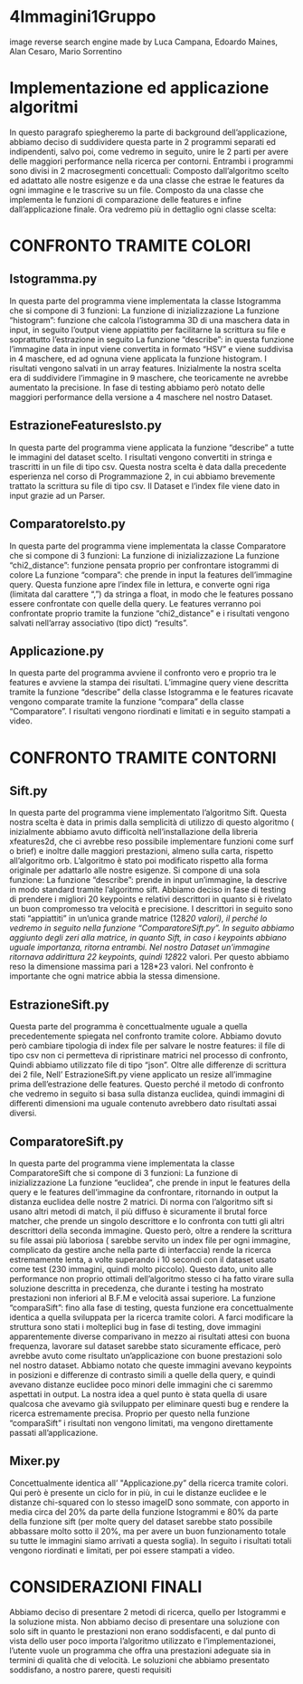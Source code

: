 # 4Immagini1Gruppo
image reverse search engine made by Luca Campana, Edoardo Maines, Alan Cesaro, Mario Sorrentino

# Implementazione ed applicazione algoritmi

In questo paragrafo spiegheremo la parte di background dell’applicazione, abbiamo deciso di suddividere questa parte in 2 programmi separati ed indipendenti, salvo poi, come vedremo in seguito, unire le 2 parti per avere delle maggiori performance nella ricerca per contorni.
Entrambi i programmi sono divisi in 2 macrosegmenti concettuali:
Composto dall’algoritmo scelto ed adattato alle nostre esigenze e da una classe che estrae le features da ogni immagine e le trascrive su un file.
Composto da una classe che implementa le funzioni di comparazione delle features e infine dall’applicazione finale.
Ora vedremo più in dettaglio ogni classe scelta:

# CONFRONTO TRAMITE COLORI

## Istogramma.py

In questa parte del programma viene implementata la classe Istogramma che si compone di 3 funzioni:
La funzione di inizializzazione
La funzione “histogram”: funzione che calcola l’istogramma 3D di una maschera data in input, in seguito l’output viene appiattito per facilitarne la scrittura su file e soprattutto l’estrazione in seguito
La funzione “describe”: in questa funzione l’immagine data in input viene convertita in formato “HSV” e viene suddivisa in 4 maschere, ed ad ognuna viene applicata la funzione histogram. I risultati vengono salvati in un array features. Inizialmente la nostra scelta era di suddividere l’immagine in 9 maschere, che teoricamente ne avrebbe aumentato la precisione. In fase di testing abbiamo però notato delle maggiori performance della versione a 4 maschere nel nostro Dataset.                                                                                                                                

## EstrazioneFeaturesIsto.py

In questa parte del programma viene applicata la funzione “describe” a tutte le immagini del dataset scelto. I risultati vengono convertiti in stringa e trascritti in un file di tipo csv. Questa nostra scelta è data dalla precedente esperienza nel corso di Programmazione 2, in cui abbiamo brevemente trattato la scrittura su file di tipo csv.
Il Dataset e l’index file viene dato in input grazie ad un Parser.

## ComparatoreIsto.py

In questa parte del programma viene implementata la classe Comparatore che si compone di 3 funzioni:
La funzione di inizializzazione
La funzione “chi2_distance”: funzione pensata proprio per confrontare istogrammi di colore
La funzione “compara”: che prende in input la features dell’immagine query. Questa funzione apre l’index file in lettura, e converte ogni riga (limitata dal carattere “,”) da stringa a float, in modo che le features possano essere confrontate con quelle della query. Le features verranno poi confrontate proprio tramite la funzione “chi2_distance” e i risultati vengono salvati nell’array associativo (tipo dict) “results”.

## Applicazione.py

In questa parte del programma avviene il confronto vero e proprio tra le features e avviene la stampa dei risultati.
L’immagine query viene descritta tramite la funzione “describe” della classe Istogramma e le features ricavate vengono comparate tramite la funzione “compara” della classe “Comparatore”.
I risultati vengono riordinati e limitati e in seguito stampati a video.

# CONFRONTO TRAMITE CONTORNI

## Sift.py

In questa parte del programma viene implementato l’algoritmo Sift. Questa nostra scelta è data in primis dalla semplicità di utilizzo di questo algoritmo ( inizialmente abbiamo avuto difficoltà nell’installazione della libreria xfeatures2d, che ci avrebbe reso possibile implementare funzioni come surf o brief) e inoltre dalle maggiori prestazioni, almeno sulla carta, rispetto all’algoritmo orb.
L’algoritmo è stato poi modificato rispetto alla forma originale per adattarlo alle nostre esigenze.
Si compone di una sola funzione:
La funzione “describe”: prende in input un’immagine, la descrive in modo standard tramite l’algoritmo sift. Abbiamo deciso in fase di testing di prendere i migliori 20 keypoints e relativi descrittori in quanto si è rivelato un buon compromesso tra velocità e precisione.                        I descrittori in seguito sono stati “appiattiti” in un’unica grande matrice (128*20 valori), il perché lo vedremo in seguito nella funzione “ComparatoreSift.py”.                                           In seguito abbiamo aggiunto degli zeri alla matrice, in quanto Sift, in caso i keypoints abbiano uguale importanza, ritorna entrambi. Nel nostro Dataset un’immagine ritornava addirittura 22 keypoints, quindi 128*22 valori. Per questo abbiamo reso la dimensione massima pari a 128*23 valori. Nel confronto è importante che ogni matrice abbia la stessa dimensione.

## EstrazioneSift.py

Questa parte del programma è concettualmente uguale a quella precedentemente spiegata nel confronto tramite colore. Abbiamo dovuto però cambiare tipologia di index file per salvare le nostre features: il file di tipo csv non ci permetteva di ripristinare matrici nel processo di confronto,  Quindi abbiamo utilizzato file di tipo “json”. Oltre alle differenze di scrittura dei 2 file, Nell’ EstrazioneSift.py viene applicato un resize all’immagine prima dell’estrazione delle features. Questo perché il metodo di confronto che vedremo in seguito si basa sulla distanza euclidea, quindi immagini di differenti dimensioni ma uguale contenuto avrebbero dato risultati assai diversi.

## ComparatoreSift.py

In questa parte del programma viene implementata la classe ComparatoreSift che si compone di 3 funzioni:
La funzione di inizializzazione
La funzione “euclidea”, che prende in input le features della query e le features dell’immagine da confrontare, ritornando in output la distanza euclidea delle nostre 2 matrici.                          Di norma con l’algoritmo sift si usano altri metodi di match, il più diffuso è sicuramente il brutal force matcher, che prende un singolo descrittore e lo confronta con tutti gli altri descrittori della seconda immagine. Questo però, oltre a rendere la scrittura su file assai più laboriosa ( sarebbe servito un index file per ogni immagine, complicato da gestire anche nella parte di interfaccia) rende la ricerca estremamente lenta, a volte superando i 10 secondi con il dataset usato come test (230 immagini, quindi molto piccolo). Questo dato, unito alle performance non proprio ottimali dell’algoritmo stesso ci ha fatto virare sulla soluzione descritta in precedenza, che durante i testing ha mostrato prestazioni non inferiori al B.F.M e velocità assai superiore.
La funzione “comparaSift”: fino alla fase di testing, questa funzione era concettualmente identica a quella sviluppata per la ricerca tramite colori. A farci modificare la struttura sono stati i molteplici bug in fase di testing, dove immagini apparentemente diverse comparivano in mezzo ai risultati attesi con buona frequenza, lavorare sul dataset sarebbe stato sicuramente efficace, però avrebbe avuto come risultato un’applicazione con buone prestazioni solo nel nostro dataset. Abbiamo notato che queste immagini avevano keypoints in posizioni e differenze di contrasto simili a quelle della query, e quindi avevano distanze euclidee poco minori delle immagini che ci saremmo aspettati in output. La nostra idea a quel punto è stata quella di usare qualcosa che avevamo già sviluppato per eliminare questi bug e rendere la ricerca estremamente precisa. Proprio per questo nella funzione “comparaSift” i risultati non vengono limitati, ma vengono direttamente passati all’applicazione.

## Mixer.py

Concettualmente identica all’ "Applicazione.py” della ricerca tramite colori. Qui però è presente un ciclo for in più, in cui le distanze euclidee e le distanze chi-squared con lo stesso imageID sono sommate, con apporto in media circa del 20% da parte della funzione Istogrammi e 80% da parte della funzione sift (per molte query del dataset sarebbe stato possibile abbassare molto sotto il 20%, ma per avere un buon funzionamento totale su tutte le immagini siamo arrivati a questa soglia). In seguito i risultati totali vengono riordinati e limitati, per poi essere stampati a video.

# CONSIDERAZIONI FINALI    

Abbiamo deciso di presentare 2 metodi di ricerca, quello per Istogrammi e la soluzione mista. Non abbiamo deciso di presentare una soluzione con solo sift in quanto le prestazioni non erano soddisfacenti, e dal punto di vista dello user poco importa l’algoritmo utilizzato e l’implementazionei, l’utente vuole un programma che offra una prestazioni adeguate sia in termini di qualità che di velocità. Le soluzioni che abbiamo presentato soddisfano, a nostro parere, questi requisiti
